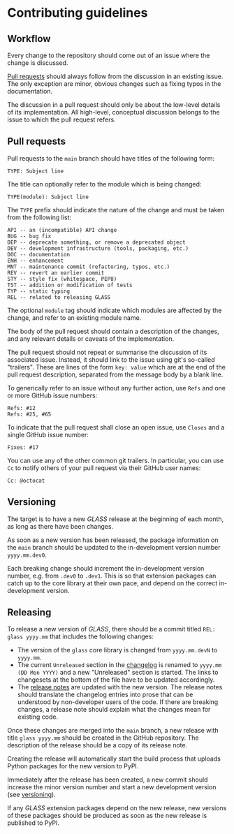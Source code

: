 Contributing guidelines
=======================

Workflow
--------

Every change to the repository should come out of an issue where the change is
discussed.

[Pull requests](#pull-requests) should always follow from the discussion in an
existing issue.  The only exception are minor, obvious changes such as fixing
typos in the documentation.

The discussion in a pull request should only be about the low-level details of
its implementation.  All high-level, conceptual discussion belongs to the issue
to which the pull request refers.


Pull requests
-------------

Pull requests to the `main` branch should have titles of the following form:

    TYPE: Subject line

The title can optionally refer to the module which is being changed:

    TYPE(module): Subject line

The `TYPE` prefix should indicate the nature of the change and must be taken
from the following list:

    API -- an (incompatible) API change
    BUG -- bug fix
    DEP -- deprecate something, or remove a deprecated object
    DEV -- development infrastructure (tools, packaging, etc.)
    DOC -- documentation
    ENH -- enhancement
    MNT -- maintenance commit (refactoring, typos, etc.)
    REV -- revert an earlier commit
    STY -- style fix (whitespace, PEP8)
    TST -- addition or modification of tests
    TYP -- static typing
    REL -- related to releasing GLASS

The optional `module` tag should indicate which modules are affected by the
change, and refer to an existing module name.

The body of the pull request should contain a description of the changes, and
any relevant details or caveats of the implementation.

The pull request should not repeat or summarise the discussion of its
associated issue.  Instead, it should link to the issue using git's so-called
"trailers".  These are lines of the form `key: value` which are at the end of
the pull request description, separated from the message body by a blank line.

To generically refer to an issue without any further action, use `Refs` and
one or more GitHub issue numbers:

    Refs: #12
    Refs: #25, #65

To indicate that the pull request shall close an open issue, use `Closes` and
a single GitHub issue number:

    Fixes: #17

You can use any of the other common git trailers.  In particular, you can use
`Cc` to notify others of your pull request via their GitHub user names:

    Cc: @octocat


Versioning
----------

The target is to have a new *GLASS* release at the beginning of each month, as
long as there have been changes.

As soon as a new version has been released, the package information on the
`main` branch should be updated to the in-development version number
`yyyy.mm.dev0`.

Each breaking change should increment the in-development version number, e.g.
from `.dev0` to `.dev1`.  This is so that extension packages can catch up to
the core library at their own pace, and depend on the correct in-development
version.


Releasing
---------

To release a new version of *GLASS*, there should be a commit titled
`REL: glass yyyy.mm` that includes the following changes:

* The version of the `glass` core library is changed from `yyyy.mm.devN` to
  `yyyy.mm`.
* The current `Unreleased` section in the [changelog](CHANGELOG.md) is renamed
  to `yyyy.mm (DD Mon YYYY)` and a new "Unreleased" section is started.  The
  links to changesets at the bottom of the file have to be updated accordingly.
* The [release notes](docs/manual/releases.rst) are updated with the new
  version.  The release notes should translate the changelog entries into
  prose that can be understood by non-developer users of the code.  If there
  are breaking changes, a release note should explain what the changes mean for
  existing code.

Once these changes are merged into the `main` branch, a new release with title
`glass yyyy.mm` should be created in the GitHub repository.  The description of
the release should be a copy of its release note.

Creating the release will automatically start the build process that uploads
Python packages for the new version to PyPI.

Immediately after the release has been created, a new commit should increase
the minor version number and start a new development version (see
[versioning](#versioning)).

If any *GLASS* extension packages depend on the new release, new versions of
these packages should be produced as soon as the new release is published to
PyPI.
